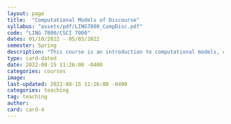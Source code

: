 ```yaml
---
layout: page
title:  "Computational Models of Discourse"
syllabus: "assets/pdf/LING7800_CompDisc.pdf"
code: "LING 7800/CSCI 7000"
dates: 01/10/2022 - 05/03/2022
semester: Spring
description: "This course is an introduction to computational models, corpora, and processing methods for discourse and dialogue. The course will introduce students to the foundational concepts and approaches, building a base from which students can go on to do research in these areas."
type: card-dated
date: 2022-08-15 11:26:00 -0400
categories: courses
image: 
last-updated: 2022-08-15 11:26:00 -0400
categories: teaching
tag: teaching
author: 
card: card-4
---
```


[//]: # (Files must take the form `YYY-MM-DD-title.md` for it to render correctly)
[//]: # (Multiple words in the title must be separated by dashes: title-title)
[//]: # (Otherwise, posts are written in MD and stored in their)
[//]: # (appropriate subfoler.)
[//]: # (When in doubt, refer to the original documentation files under:)
[//]: # (_posts/original_docs/2020-10-29-welcome-to-jekyll.md and )
[//]: # (_posts/original_docs/2020-10-28-Dumbarton-Style-Guide.md)